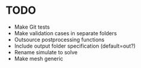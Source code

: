 # TODO

- Make Git tests
- Make validation cases in separate folders
- Outsource postprocessing functions
- Include output folder specification (default=out?)
- Rename simulate to solve
- Make mesh generic
